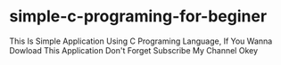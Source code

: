 # simple-c-programing-for-beginer
This Is Simple Application Using C Programing Language, If You Wanna Dowload This Application Don't Forget Subscribe My Channel Okey
